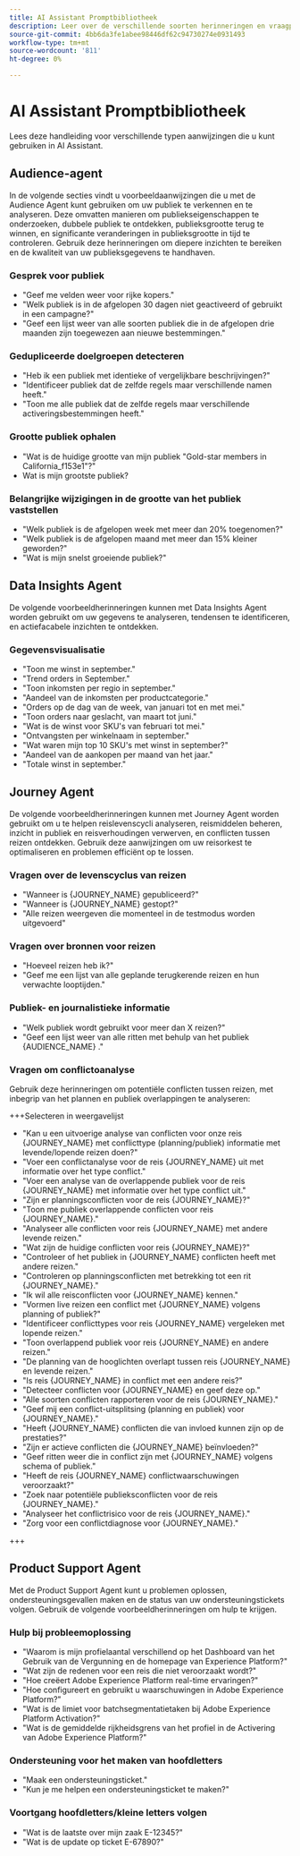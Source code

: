 ```yaml
---
title: AI Assistant Promptbibliotheek
description: Leer over de verschillende soorten herinneringen en vraagpatronen die u kunt gebruiken wanneer het vragen van AI Medewerker.
source-git-commit: 4bb6da3fe1abee98446df62c94730274e0931493
workflow-type: tm+mt
source-wordcount: '811'
ht-degree: 0%

---
```


# AI Assistant Promptbibliotheek

Lees deze handleiding voor verschillende typen aanwijzingen die u kunt gebruiken in AI Assistant.

## Audience-agent

In de volgende secties vindt u voorbeeldaanwijzingen die u met de Audience Agent kunt gebruiken om uw publiek te verkennen en te analyseren. Deze omvatten manieren om publiekseigenschappen te onderzoeken, dubbele publiek te ontdekken, publieksgrootte terug te winnen, en significante veranderingen in publieksgrootte in tijd te controleren. Gebruik deze herinneringen om diepere inzichten te bereiken en de kwaliteit van uw publieksgegevens te handhaven.

### Gesprek voor publiek

- &quot;Geef me velden weer voor rijke kopers.&quot;
- &quot;Welk publiek is in de afgelopen 30 dagen niet geactiveerd of gebruikt in een campagne?&quot;
- &quot;Geef een lijst weer van alle soorten publiek die in de afgelopen drie maanden zijn toegewezen aan nieuwe bestemmingen.&quot;

### Gedupliceerde doelgroepen detecteren

- &quot;Heb ik een publiek met identieke of vergelijkbare beschrijvingen?&quot;
- &quot;Identificeer publiek dat de zelfde regels maar verschillende namen heeft.&quot;
- &quot;Toon me alle publiek dat de zelfde regels maar verschillende activeringsbestemmingen heeft.&quot;

### Grootte publiek ophalen

- &quot;Wat is de huidige grootte van mijn publiek &quot;Gold-star members in California_f153e1&quot;?&quot;
- Wat is mijn grootste publiek?

### Belangrijke wijzigingen in de grootte van het publiek vaststellen

- &quot;Welk publiek is de afgelopen week met meer dan 20% toegenomen?&quot;
- &quot;Welk publiek is de afgelopen maand met meer dan 15% kleiner geworden?&quot;
- &quot;Wat is mijn snelst groeiende publiek?&quot;

## Data Insights Agent

De volgende voorbeeldherinneringen kunnen met Data Insights Agent worden gebruikt om uw gegevens te analyseren, tendensen te identificeren, en actiefacabele inzichten te ontdekken.

### Gegevensvisualisatie

- &quot;Toon me winst in september.&quot;
- &quot;Trend orders in September.&quot;
- &quot;Toon inkomsten per regio in september.&quot;
- &quot;Aandeel van de inkomsten per productcategorie.&quot;
- &quot;Orders op de dag van de week, van januari tot en met mei.&quot;
- &quot;Toon orders naar geslacht, van maart tot juni.&quot;
- &quot;Wat is de winst voor SKU&#39;s van februari tot mei.&quot;
- &quot;Ontvangsten per winkelnaam in september.&quot;
- &quot;Wat waren mijn top 10 SKU&#39;s met winst in september?&quot;
- &quot;Aandeel van de aankopen per maand van het jaar.&quot;
- &quot;Totale winst in september.&quot;

## Journey Agent

De volgende voorbeeldherinneringen kunnen met Journey Agent worden gebruikt om u te helpen reislevenscycli analyseren, reismiddelen beheren, inzicht in publiek en reisverhoudingen verwerven, en conflicten tussen reizen ontdekken. Gebruik deze aanwijzingen om uw reisorkest te optimaliseren en problemen efficiënt op te lossen.

### Vragen over de levenscyclus van reizen

- &quot;Wanneer is {JOURNEY_NAME} gepubliceerd?&quot;
- &quot;Wanneer is {JOURNEY_NAME} gestopt?&quot;
- &quot;Alle reizen weergeven die momenteel in de testmodus worden uitgevoerd&quot;

### Vragen over bronnen voor reizen

- &quot;Hoeveel reizen heb ik?&quot;
- &quot;Geef me een lijst van alle geplande terugkerende reizen en hun verwachte looptijden.&quot;

### Publiek- en journalistieke informatie

- &quot;Welk publiek wordt gebruikt voor meer dan X reizen?&quot;
- &quot;Geef een lijst weer van alle ritten met behulp van het publiek {AUDIENCE_NAME} .&quot;

### Vragen om conflictoanalyse

Gebruik deze herinneringen om potentiële conflicten tussen reizen, met inbegrip van het plannen en publiek overlappingen te analyseren:

+++Selecteren in weergavelijst

- &quot;Kan u een uitvoerige analyse van conflicten voor onze reis {JOURNEY_NAME} met conflicttype (planning/publiek) informatie met levende/lopende reizen doen?&quot;
- &quot;Voer een conflictanalyse voor de reis {JOURNEY_NAME} uit met informatie over het type conflict.&quot;
- &quot;Voer een analyse van de overlappende publiek voor de reis {JOURNEY_NAME} met informatie over het type conflict uit.&quot;
- &quot;Zijn er planningsconflicten voor de reis {JOURNEY_NAME}?&quot;
- &quot;Toon me publiek overlappende conflicten voor reis {JOURNEY_NAME}.&quot;
- &quot;Analyseer alle conflicten voor reis {JOURNEY_NAME} met andere levende reizen.&quot;
- &quot;Wat zijn de huidige conflicten voor reis {JOURNEY_NAME}?&quot;
- &quot;Controleer of het publiek in {JOURNEY_NAME} conflicten heeft met andere reizen.&quot;
- &quot;Controleren op planningsconflicten met betrekking tot een rit {JOURNEY_NAME}.&quot;
- &quot;Ik wil alle reisconflicten voor {JOURNEY_NAME} kennen.&quot;
- &quot;Vormen live reizen een conflict met {JOURNEY_NAME} volgens planning of publiek?&quot;
- &quot;Identificeer conflicttypes voor reis {JOURNEY_NAME} vergeleken met lopende reizen.&quot;
- &quot;Toon overlappend publiek voor reis {JOURNEY_NAME} en andere reizen.&quot;
- &quot;De planning van de hooglichten overlapt tussen reis {JOURNEY_NAME} en levende reizen.&quot;
- &quot;Is reis {JOURNEY_NAME} in conflict met een andere reis?&quot;
- &quot;Detecteer conflicten voor {JOURNEY_NAME} en geef deze op.&quot;
- &quot;Alle soorten conflicten rapporteren voor de reis {JOURNEY_NAME}.&quot;
- &quot;Geef mij een conflict-uitsplitsing (planning en publiek) voor {JOURNEY_NAME}.&quot;
- &quot;Heeft {JOURNEY_NAME} conflicten die van invloed kunnen zijn op de prestaties?&quot;
- &quot;Zijn er actieve conflicten die {JOURNEY_NAME} beïnvloeden?&quot;
- &quot;Geef ritten weer die in conflict zijn met {JOURNEY_NAME} volgens schema of publiek.&quot;
- &quot;Heeft de reis {JOURNEY_NAME} conflictwaarschuwingen veroorzaakt?&quot;
- &quot;Zoek naar potentiële publieksconflicten voor de reis {JOURNEY_NAME}.&quot;
- &quot;Analyseer het conflictrisico voor de reis {JOURNEY_NAME}.&quot;
- &quot;Zorg voor een conflictdiagnose voor {JOURNEY_NAME}.&quot;

+++

## Product Support Agent

Met de Product Support Agent kunt u problemen oplossen, ondersteuningsgevallen maken en de status van uw ondersteuningstickets volgen. Gebruik de volgende voorbeeldherinneringen om hulp te krijgen.

### Hulp bij probleemoplossing

- &quot;Waarom is mijn profielaantal verschillend op het Dashboard van het Gebruik van de Vergunning en de homepage van Experience Platform?&quot;
- &quot;Wat zijn de redenen voor een reis die niet veroorzaakt wordt?&quot;
- &quot;Hoe creëert Adobe Experience Platform real-time ervaringen?&quot;
- &quot;Hoe configureert en gebruikt u waarschuwingen in Adobe Experience Platform?&quot;
- &quot;Wat is de limiet voor batchsegmentatietaken bij Adobe Experience Platform Activation?&quot;
- &quot;Wat is de gemiddelde rijkheidsgrens van het profiel in de Activering van Adobe Experience Platform?&quot;

### Ondersteuning voor het maken van hoofdletters

- &quot;Maak een ondersteuningsticket.&quot;
- &quot;Kun je me helpen een ondersteuningsticket te maken?&quot;

### Voortgang hoofdletters/kleine letters volgen

- &quot;Wat is de laatste over mijn zaak E-12345?&quot;
- &quot;Wat is de update op ticket E-67890?&quot;

